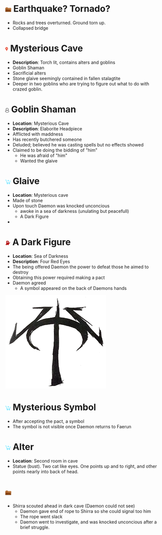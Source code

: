 # ![icon](../icons/misc.png) Earthquake? Tornado?
- Rocks and trees overturned. Ground torn up.
- Collapsed bridge

# ![icon](../icons/locale.png) Mysterious Cave
- **Description**: Torch lit, contains alters and goblins
- Goblin Shaman
- Sacrificial alters
- Stone glaive seemingly contained in fallen stalagtite
- Deeper in two goblins who are trying to figure out what to do with crazed goblin.

# ![icon](../icons/npc.png) Goblin Shaman
- **Location**: Mysterious Cave
- **Description**: Elaborite Headpiece
- Afflicted with maddness
- Has recently butchered someone
- Deluded; believed he was casting spells but no effects showed
- Claimed to be doing the bidding of "him"
    - He was afraid of "him"
    - Wanted the glaive


# ![icon](../icons/item.png) Glaive
- **Location**: Mysterious cave
- Made of stone
- Upon touch Daemon was knocked unconcious
    - awoke in a sea of darkness (unulating but peacefull)
    - A Dark Figure
- 

# ![icon](../icons/monster.png) A Dark Figure
- **Location**: Sea of Darkness
- **Description**: Four Red Eyes
- The being offered Daemon the power to defeat those he aimed to destroy
- Obtaining this power required making a pact
- Daemon agreed 
    - A symbol appeared on the back of Daemons hands

![symbol](https://github.com/brharper-clgx/Daemon/blob/master/images/PactSymbol.png?raw=true)
# ![icon](../icons/item.png) Mysterious Symbol
- After accepting the pact, a symbol 
- The symbol is not visible once Daemon returns to Faerun


# ![icon](../icons/item.png) Alter
- **Location**: Second room in cave
- Statue (bust). Two cat like eyes. One points up and to right, and other points nearly into back of head.

# ![locale](../icons/misc.png)
- Shirra scouted ahead in dark cave (Daemon could not see)
    - Daemon gave end of rope to Shirra so she could signal too him
    - The rope went slack
    - Daemon went to investigate, and was knocked unconcious after a brief struggle.